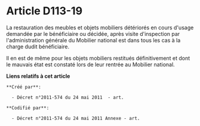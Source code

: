 # Article D113-19

La restauration des meubles et objets mobiliers détériorés en cours d'usage demandée par le bénéficiaire ou décidée, après
visite d'inspection par l'administration générale du Mobilier national est dans tous les cas à la charge dudit bénéficiaire.

Il en est de même pour les objets mobiliers restitués définitivement et dont le mauvais état est constaté lors de leur
rentrée au Mobilier national.

**Liens relatifs à cet article**

	**Créé par**:

	  - Décret n°2011-574 du 24 mai 2011  - art.

	**Codifié par**:

	  - Décret n°2011-574 du 24 mai 2011 Annexe - art.
